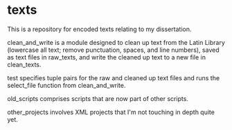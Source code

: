 # texts

This is a repository for encoded texts relating to my dissertation.

clean_and_write is a module designed to clean up text from the Latin Library (lowercase all text; remove punctuation, spaces, and line numbers), saved as text files in raw_texts, and write the cleaned up text to a new file in clean_texts.

test specifies tuple pairs for the raw and cleaned up text files and runs the select_file function from clean_and_write.

old_scripts comprises scripts that are now part of other scripts.

other_projects involves XML projects that I'm not touching in depth quite yet.